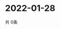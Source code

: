 # 2022-01-28
  共 0条

  <!-- BEGIN -->
  <!-- 最后更新时间Fri Jan 28 2022 10:05:13 GMT+0000 (Coordinated Universal Time) -->
  
  <!-- END -->
  
  